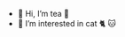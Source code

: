- 👋 Hi, I’m tea 🍵
- 👀 I’m interested in cat 🐈 🐱 

<!---
tealerr/tealerr is a ✨ special ✨ repository because its `README.md` (this file) appears on your GitHub profile.
You can click the Preview link to take a look at your changes.
--->
